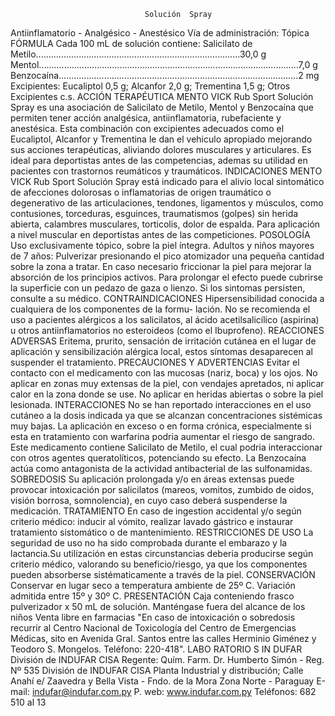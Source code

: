                                   Solución  Spray
Antiinflamatorio  -  Analgésico  -  Anestésico
                                Vía  de  administración:  Tópica
FÓRMULA 
Cada  100  mL  de  solución  contiene:
Salicilato  de  Metilo.................................................................................30,0  g
Mentol.......................................................................................................7,0  g
Benzocaína...............................................................................................2  mg
Excipientes:  Eucaliptol  0,5  g;  Alcanfor  2,0  g;  Trementina  1,5  g; 
Otros  Excipientes  c.s.
ACCIÓN  TERAPÉUTICA 
MENTO VICK Rub Sport Solución Spray es una asociación de Salicilato de Metilo, 
Mentol  y  Benzocaína  que  permiten  tener  acción  analgésica,  antiinflamatoria, 
rubefaciente y anestésica. Esta combinación con excipientes adecuados como 
el Eucaliptol, Alcanfor y Trementina le dan el vehiculo apropiado mejorando sus 
acciones terapéuticas, aliviando dolores musculares y articulares. Es ideal para 
deportistas  antes  de  las  competencias,  ademas  su  utilidad  en  pacientes  con 
trastornos reumáticos y traumáticos.
INDICACIONES
MENTO  VICK  Rub  Sport  Solución  Spray  está  indicado  para  el  alivio  local 
sintomático  de  afecciones  dolorosas  o  inflamatorias  de  origen  traumático  o 
degenerativo  de  las  articulaciones,  tendones,  ligamentos  y  músculos,  como 
contusiones, torceduras, esguinces, traumatismos (golpes) sin herida abierta, 
calambres  musculares,  torticolis,  dolor  de  espalda.  Para  aplicación  a  nivel 
muscular  en  deportistas  antes  de  las  competiciones. 
POSOLOGÍA
Uso  exclusivamente  tópico,  sobre  la  piel  íntegra.
Adultos y niños mayores de 7 años: Pulverizar presionando el pico atomizador 
una  pequeña  cantidad  sobre  la  zona  a  tratar.  En  caso  necesario  friccionar 
la  piel  para  mejorar  la  absorción  de  los  principios  activos.  Para  prolongar  el 
efecto  puede  cubrirse  la  superficie  con  un  pedazo  de  gaza  o  lienzo.
Si  los  sintomas  persisten,  consulte  a  su  médico.
CONTRAINDICACIONES
Hipersensibilidad  conocida  a  cualquiera  de  los  componentes  de  la  formu-
lación.  No  se  recomienda  el  uso  a  pacientes  alérgicos  a  los  salicilatos, 
al  ácido  acetilsalicílico  (aspirina)  u  otros  antiinflamatorios  no  esteroideos 
(como  el  Ibuprofeno).
REACCIONES  ADVERSAS
Eritema,  prurito,  sensación  de  irritación  cutánea  en  el  lugar  de  aplicación 
y  sensibilización  alérgica  local,  estos  síntomas  desaparecen  al  suspender 
el  tratamiento.
PRECAUCIONES  Y  ADVERTENCIAS
Evitar  el  contacto  con  el  medicamento  con  las  mucosas  (nariz,  boca)  y  los 
ojos. No aplicar en zonas muy extensas de la piel, con vendajes apretados, 
ni  aplicar  calor  en  la  zona  donde  se  use.  No  aplicar  en  heridas  abiertas  o 
sobre  la  piel  lesionada.
INTERACCIONES
No se han reportado interacciones en el uso cutáneo a la dosis indicada ya que 
se alcanzan concentraciones sistémicas muy bajas. La aplicación en exceso o 
en  forma  crónica,    especialmente  si  esta  en  tratamiento  con  warfarina  podria 
aumentar  el  riesgo  de  sangrado.  Este  medicamento  contiene  Salicilato  de 
Metilo, el cual podria interaccionar con otros agentes queratolíticos, potenciando 
su efecto. La Benzocaína actúa como antagonista de la actividad antibacterial 
de las sulfonamidas.    
SOBREDOSIS
Su aplicación prolongada y/o en áreas extensas puede provocar intoxicación por 
salicilatos (mareos, vomitos, zumbido de oidos, visión borrosa, somnolencia), 
en cuyo caso deberá suspenderse la medicación.
TRATAMIENTO
En  caso  de  ingestion  accidental  y/o  según  criterio  médico:  inducir  al  vómito, 
realizar lavado gástrico e instaurar tratamiento sistomático o de mantenimiento.
RESTRICCIONES  DE  USO
La  seguridad  de  uso  no  ha  sido  comprobada  durante  el  embarazo  y  la 
lactancia.Su  utilización  en  estas  circunstancias  deberia  producirse  según 
criterio médico, valorando su beneficio/riesgo, ya que los componentes pueden 
absorberse  sistématicamente  a  través  de  la  piel. 
CONSERVACIÓN
Conservar en lugar seco a temperatura ambiente de 25º C. Variación admitida 
entre  15º  y  30º  C. 
PRESENTACIÓN
Caja  conteniendo  frasco  pulverizador  x  50  mL  de  solución.
Manténgase  fuera  del  alcance  de  los  niños
Venta  libre  en  farmacias 
"En caso de intoxicación o sobredosis recurrir al Centro Nacional de 
Toxicología del Centro de Emergencias Médicas, sito en Avenida Gral. 
Santos  entre  las  calles  Herminio  Giménez  y  Teodoro  S.  Mongelos. 
Teléfono:  220-418".
LABO RATORIO S 
IN DUFAR
División de  INDUFAR CISA
Regente: Quím. Farm.
Dr. Humberto Simón - Reg. Nº 535
División de INDUFAR CISA
Planta Industrial y distribución;
Calle Anahí e/ Zaavedra y 
Bella Vista - Fndo. de la Mora
Zona Norte - Paraguay
E-mail: indufar@indufar.com.py
P. web: www.indufar.com.py
Teléfonos: 682 510 al 13